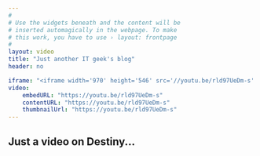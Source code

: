 ```yaml
---
#
# Use the widgets beneath and the content will be
# inserted automagically in the webpage. To make
# this work, you have to use › layout: frontpage
#
layout: video
title: "Just another IT geek's blog"
header: no

iframe: "<iframe width='970' height='546' src='//youtu.be/rld97UeDm-s' frameborder='0' allowfullscreen></iframe>"
video:
    embedURL: "https://youtu.be/rld97UeDm-s"
    contentURL: "https://youtu.be/rld97UeDm-s"
    thumbnailUrl: "https://youtu.be/rld97UeDm-s"
---
```


## Just a video on Destiny...